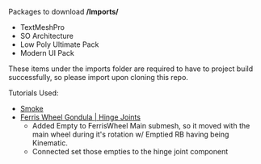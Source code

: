 Packages to download
**/Imports/**
- TextMeshPro
- SO Architecture
- Low Poly Ultimate Pack
- Modern UI Pack
	
These items under the imports folder are required to have to project build successfully, so please import upon cloning this repo. 

Tutorials Used:
 - [Smoke](https://www.youtube.com/watch?v=jQivfs34Wb0)
 - [Ferris Wheel Gondula | Hinge Joints](https://www.youtube.com/watch?v=AcxH5F5KPTA)
	- Added Empty to FerrisWheel Main submesh, so it moved with the main wheel during it's rotation w/ Emptied RB having being Kinematic.
	- Connected set those empties to the hinge joint component
